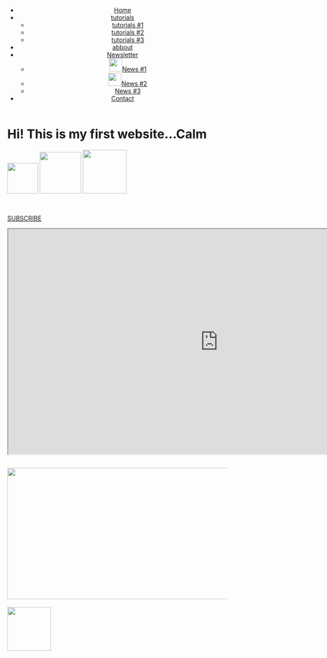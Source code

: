 <!DOCTYPE html>
<html>

<head>
  <title>Calm...</title>
  <link rel="stylesheet" type="text/css" href="style.css">
</head>

<body>

  <header>
    <div class="nav">
      <ul>
        <li class="hpme"><a href="#">Home</a></li>
        <li class="tutorials"><a href="#">tutorials</a>
          <ul>
            <li><a href="#">tutorials #1</a></li>
            <li><a href="#">tutorials #2</a></li>
            <li><a href="#">tutorials #3</a></li>
          </ul>
        </li>
        <li class="abbout"><a class="active" href="#">abbout</a></li>
        <li class="news"><a href="#">Newsletter</a>
          <ul>
            <li><a href="https://discord.gg/3udAg43b" target="_blank"><img src="G:\D\Dow\Dow1\discord.png"
                  width="30">News #1</a></li>
            <li><a href="https://www.youtube.com/@tktf4554" target="_blank"><img src="G:\D\Dow\Dow1\Youtube.png"
                  width="30">News #2</a></li>
            <li><a href="#">News #3</a></li>
          </ul>
        </li>
        <li class="contact"><a href="https://discord.gg/3udAg43b">Contact</a></li>
      </ul>
    </div>


  </header>

  <h1>Hi! This is my first website...Calm</h1>

  <img id="poga" src="G:\D\Dow\Dow1\pngwing.com 2.png" width="70">
  <img id="poga" src="G:\D\Dow\Dow1\pngwing.com.png" width="95">
  <img id="poga" src="G:\D\Dow\Dow1\pngwing.com 3.png" width="100">
  
  

  <p style="color: rgb(255, 255, 255)">To understand </p>

  <a href="https://www.youtube.com/@tktf4554?sub_confirmation=1" class="myButton">SUBSCRIBE</a>





  <div class="you">
    <iframe width="960" height="515" src="https://www.youtube.com/embed/vqCtZw1vZpw" title="YouTube video player"
      frameborder="100"
      allow="accelerometer; autoplay; clipboard-write; encrypted-media; gyroscope; picture-in-picture; web-share"
      allowfullscreen></iframe>
  </div>

  <h2 class="Gojo1">
    <img src="../Gojo1.jpg" width="550" height="300">
  </h2>
  <a id="#dis" href="https://discord.gg/3udAg43b" target="_blank">
    <img src="G:\D\Dow\Dow1\discord.png" width="100"> </a>




</body>

</html>
